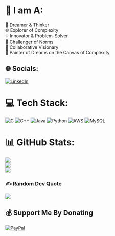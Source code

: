 # 💫 I am A:
🧠 Dreamer & Thinker<br>🌐 Explorer of Complexity <br>💡 Innovator & Problem-Solver <br>🌱 Challenger of Norms <br>🤝 Collaborative Visionary<br>🎨 Painter of Dreams on the Canvas of Complexity


## 🌐 Socials:
[![LinkedIn](https://img.shields.io/badge/LinkedIn-%230077B5.svg?logo=linkedin&logoColor=white)](https://linkedin.com/in/https://www.linkedin.com/in/rodgers-wisdom-842b04243/) 

# 💻 Tech Stack:
![C](https://img.shields.io/badge/c-%2300599C.svg?style=for-the-badge&logo=c&logoColor=white) ![C++](https://img.shields.io/badge/c++-%2300599C.svg?style=for-the-badge&logo=c%2B%2B&logoColor=white) ![Java](https://img.shields.io/badge/java-%23ED8B00.svg?style=for-the-badge&logo=openjdk&logoColor=white) ![Python](https://img.shields.io/badge/python-3670A0?style=for-the-badge&logo=python&logoColor=ffdd54) ![AWS](https://img.shields.io/badge/AWS-%23FF9900.svg?style=for-the-badge&logo=amazon-aws&logoColor=white) ![MySQL](https://img.shields.io/badge/mysql-4479A1.svg?style=for-the-badge&logo=mysql&logoColor=white)
# 📊 GitHub Stats:
![](https://github-readme-stats.vercel.app/api?username=rodgerswisdom&theme=dark&hide_border=false&include_all_commits=false&count_private=false)<br/>
![](https://github-readme-streak-stats.herokuapp.com/?user=rodgerswisdom&theme=dark&hide_border=false)<br/>
![](https://github-readme-stats.vercel.app/api/top-langs/?username=rodgerswisdom&theme=dark&hide_border=false&include_all_commits=false&count_private=false&layout=compact)

### ✍️ Random Dev Quote
![](https://quotes-github-readme.vercel.app/api?type=horizontal&theme=radical)

  ## 💰 Support Me By Donating
  [![PayPal](https://img.shields.io/badge/PayPal-00457C?style=for-the-badge&logo=paypal&logoColor=white)](https://paypal.me/trulyhawona@gmail.com) 

  
